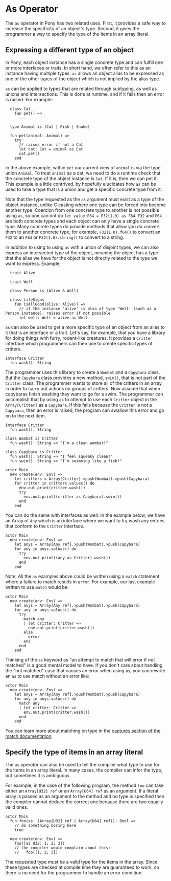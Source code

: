# As Operator

The `as` operator in Pony has two related uses. First, it provides a safe way to increase the specificity of an object's type. Second, it gives the programmer a way to specify the type of the items in an array literal.

## Expressing a different type of an object

In Pony, each object instance has a single concrete type and can fulfill one or more interfaces or traits. In short hand, we often refer to this as an instance having multiple types. `as` allows an object alias to be expressed as one of the other types of the object which is not implied by the alias type.

`as` can be applied to types that are related through subtyping, as well as unions and intersections. This is done at runtime, and if it fails then an error is raised. For example:

```pony
  class Cat
    fun pet() =>
      ...

  type Animal is (Cat | Fish | Snake)

  fun pet(animal: Animal) =>
    try
      // raises error if not a Cat
      let cat: Cat = animal as Cat
      cat.pet()
    end
```

In the above example, within `pet` our current view of `animal` is via the type union `Animal`. To treat `animal` as a cat, we need to do a runtime check that the concrete type of the object instance is `Cat`. If it is, then we can pet it. This example is a little contrived, by hopefully elucidates how `as` can be used to take a type that is a union and get a specific concrete type from it.

Note that the type requested as the `as` argument must exist as a type of the object instance, unlike C casting where one type can be forced into become another type. Coercion from one concrete type to another is not possible using `as`, so one can not do `let value:F64 = F32(1.0) as F64`. `F32` and `F64` are both concrete types and each object can only have a single concrete type. Many concrete types do provide methods that allow you do convert them to another concrete type, for example, `F32(1.0).f64()` to convert an `F32` to an `F64` or `F32(1.0).string()` to convert to a string.

In addition to using to using `as` with a union of disjoint types, we can also express an intersected type of the object, meaning the object has a type that the alias we have for the object is not directly related to the type we want to express. Example;

```pony
  trait Alive

  trait Well

  class Person is (Alive & Well)

  class LifeSigns
    fun isAllGood(alive: Alive)? =>
      // if the instance 'alive' is also of type 'Well' (such as a Person instance). raises error if not possible
      let well: Well = alive as Well
```

`as` can also be used to get a more specific type of an object from an alias to it that is an interface or a trait. Let's say, for example, that you have a library for doing things with furry, rodent-like creatures. It provides a `Critter` interface which programmers can then use to create specific types of critters.

```pony
interface Critter
  fun wash(): String
```

The programmer uses this library to create a `Wombat` and a `Capybara` class. But the `Capybara` class provides a new method, `swim()`, that is not part of the `Critter` class. The programmer wants to store all of the critters in an array, in order to carry out actions on groups of critters. Now assume that when capybaras finish washing they want to go for a swim. The programmer can accomplish that by using `as` to attempt to use each `Critter` object in the `Array[Critter]` as a `Capybara`. If this fails because the `Critter` is not a `Capybara`, then an error is raised; the program can swallow this error and go on to the next item.

```pony
interface Critter
  fun wash(): String

class Wombat is Critter
  fun wash(): String => "I'm a clean wombat!"

class Capybara is Critter
  fun wash(): String => "I feel squeaky clean!"
  fun swim(): String => "I'm swimming like a fish!"

actor Main
  new create(env: Env) =>
    let critters = Array[Critter].>push(Wombat).>push(Capybara)
    for critter in critters.values() do
      env.out.print(critter.wash())
      try
        env.out.print((critter as Capybara).swim())
      end
    end
```

You can do the same with interfaces as well. In the example below, we have an Array of `Any` which is an interface where we want to try wash any entries that conform to the `Critter` interface.

```pony
actor Main
  new create(env: Env) =>
    let anys = Array[Any ref].>push(Wombat).>push(Capybara)
    for any in anys.values() do
      try
        env.out.print((any as Critter).wash())
      end
    end
```

Note, All the `as` examples above could be written using a `match` statement where a failure to match results in `error`. For example, our last example written to use `match` would be:

```pony
actor Main
  new create(env: Env) =>
    let anys = Array[Any ref].>push(Wombat).>push(Capybara)
    for any in anys.values() do
      try
        match any
        | let critter: Critter =>
          env.out.print(critter.wash())
        else
          error
        end
      end
    end
```

Thinking of the `as` keyword as "an attempt to match that will error if not matched" is a good mental model to have. If you don't care about handling the "not matched" case that causes an error when using `as`, you can rewrite an `as` to use match without an error like:

```pony
actor Main
  new create(env: Env) =>
    let anys = Array[Any ref].>push(Wombat).>push(Capybara)
    for any in anys.values() do
      match any
      | let critter: Critter =>
        env.out.print(critter.wash())
      end
    end
```

You can learn more about matching on type in the [captures section of the match documentation](/pattern-matching/match.md#captures).

## Specify the type of items in an array literal

The `as` operator can also be used to tell the compiler what type to use for the items in an array literal. In many cases, the compiler can infer the type, but sometimes it is ambiguous.

For example, in the case of the following program, the method `foo` can take either an `Array[U32] ref` or an `Array[U64] ref` as an argument. If a literal array is passed as an argument to the method and no type is specified then the compiler cannot deduce the correct one because there are two equally valid ones.

```pony
actor Main
  fun foo(xs: (Array[U32] ref | Array[U64] ref)): Bool =>
    // do something boring here
    true

  new create(env: Env) =>
    foo([as U32: 1; 2; 3])
    // the compiler would complain about this:
    //   foo([1; 2; 3])
```

The requested type must be a valid type for the items in the array. Since these types are checked at compile time they are guaranteed to work, so there is no need for the programmer to handle an error condition.
